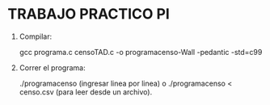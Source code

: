 # TRABAJO PRACTICO PI

1) Compilar:

    gcc programa.c censoTAD.c -o programacenso-Wall -pedantic -std=c99

2) Correr el programa:

    ./programacenso (ingresar linea por linea) o ./programacenso < censo.csv (para leer desde un archivo).
